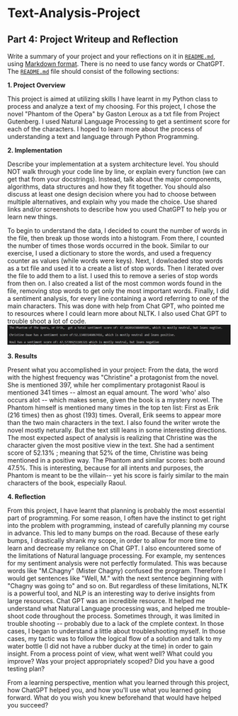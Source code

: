 # Text-Analysis-Project
 ## Part 4: Project Writeup and Reflection

Write a summary of your project and your reflections on it in [`README.md`](README.md), using [Markdown format](https://docs.github.com/en/get-started/writing-on-github/getting-started-with-writing-and-formatting-on-github/basic-writing-and-formatting-syntax). There is no need to use fancy words or ChatGPT. The [`README.md`](README.md) file should consist of the following sections:

**1. Project Overview**

This project is aimed at utilizing skills I have learnt in my Python class to process and analyze a text of my choosing. For this project, I chose the novel "Phantom of the Opera" by Gaston Leroux as a txt file from Project Gutenberg. I used Natural Language Processing to get a sentiment score for each of the characters. I hoped to learn more about the process of understanding a text and language through Python Programming.

**2. Implementation** 

Describe your implementation at a system architecture level. You should NOT walk through your code line by line, or explain every function (we can get that from your docstrings). Instead, talk about the major components, algorithms, data structures and how they fit together. You should also discuss at least one design decision where you had to choose between multiple alternatives, and explain why you made the choice. Use shared links and/or screenshots to describe how you used ChatGPT to help you or learn new things.

To begin to understand the data, I decided to count the number of words in the file, then break up those words into a histogram. From there, I counted the number of times those words occurred in the book. Similar to our exercise, I used a dictionary to store the words, and used a frequency counter as values (while words were keys). Next, I dowloaded stop words as a txt file and used it to a create a list of stop words. Then I iterated over the file to add them to a list. I used this to remove a series of stop words from then on. 
I also created a list of the most common words found in the file, removing stop words to get only the most important words. Finally, I did a sentiment analysis, for every line containing a word referring to one of the main characters. This was done with help from Chat GPT, who pointed me to resources where I could learn more about NLTK. I also used Chat GPT to trouble shoot a lot of code.
![Alt text](image.png)

**3. Results** 

Present what you accomplished in your project:
 From the data, the word with the highest frequency was "Christine" a protagonist from the novel. She is mentioned 397, while her complimentary protagonist Raoul is mentioned 341 times -- almost an equal amount. The word 'who' also occurs alot -- which makes sense, given the book is a mystery novel. The Phantom himself is mentioned many times in the top ten list: First as Erik (216 times) then as ghost (193) times. Overall, Erik seems to appear more than the two main characters in the text. 
 I also found the writer wrote the novel mostly neturally. But the text still leans in some interesting directions. The most expected aspect of analysis is realizing that Christine was the character given the most positive view in the text. She had a sentiment score of 52.13% ; meaning that 52% of the time, Christine was being mentioned in a positive way. The Phantom and similar scores: both around 47.5%. This is interesting, because for all intents and purposes, the Phantom is meant to be the villain-- yet his score is fairly similar to the main characters of the book, especially Raoul. 

**4. Reflection**

From this project, I have learnt that planning is probably the most essential part of programming. For some reason, I often have the instinct to get right into the problem with programming, instead of carefully planning my course in advance. This led to many bumps on the road. Because of these early bumps, I drastically shrank my scope, in order to allow for more time to learn and decrease my reliance on Chat GPT. 
I also encountered some of the limitations of Natural language processing. For example, my sentences for my sentiment analysis were not perfectly formulated. This was because words like "M.Chagny" (Mister Chagny) confused the program. Therefore I would get sentences like "Well, M." with the next sentence beginning with "Chagny was going to" and so on. 
But regardless of these limitations, NLTK is a powerful tool, and NLP is an interesting way to derive insights from large resources. 
Chat GPT was an incredible resource. It helped me understand what Natural Language processing was, and helped me trouble-shoot code throughout the process. Sometimes through, it was limited in trouble shooting -- probably due to a lack of the cmplete context. In those cases, I began to understand a little about troubleshooting myself. In those cases, my tactic was to follow the logical flow of a solution and talk to my water bottle (I did not have a rubber ducky at the time) in order to gain insight. 
From a process point of view, what went well? What could you improve? Was your project appropriately scoped? Did you have a good testing plan?


From a learning perspective, mention what you learned through this project, how ChatGPT helped you, and how you'll use what you learned going forward. What do you wish you knew beforehand that would have helped you succeed?
